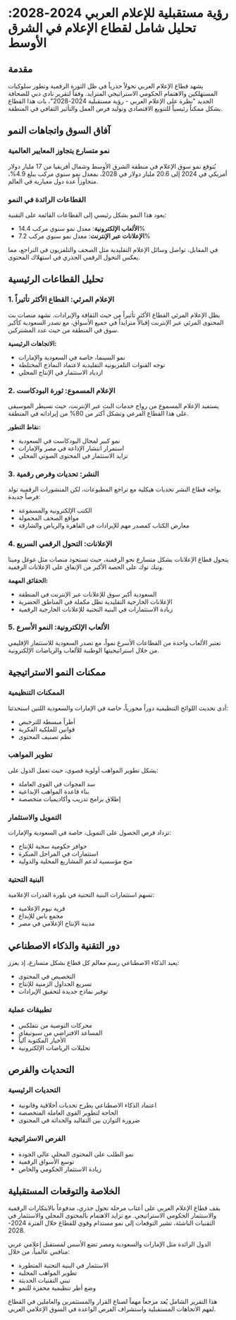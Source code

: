 # رؤية مستقبلية للإعلام العربي 2024-2028: تحليل شامل لقطاع الإعلام في الشرق الأوسط

## مقدمة

يشهد قطاع الإعلام العربي تحولاً جذرياً في ظل الثورة الرقمية وتطور سلوكيات المستهلكين والاهتمام الحكومي الاستراتيجي المتزايد. وفقاً لتقرير نادي دبي للصحافة الجديد "نظرة على الإعلام العربي - رؤية مستقبلية 2024-2028"، بات هذا القطاع يشكل ممكناً رئيسياً للتنويع الاقتصادي وتوليد فرص العمل والتأثير الثقافي في المنطقة.

## آفاق السوق واتجاهات النمو

### نمو متسارع يتجاوز المعايير العالمية

يُتوقع نمو سوق الإعلام في منطقة الشرق الأوسط وشمال أفريقيا من 17 مليار دولار أمريكي في 2024 إلى 20.6 مليار دولار في 2028، بمعدل نمو سنوي مركب يبلغ 4.9%، متجاوزاً عدة دول معيارية في العالم.

### القطاعات الرائدة في النمو

يعود هذا النمو بشكل رئيسي إلى القطاعات القائمة على التقنية:

- **الألعاب الإلكترونية**: معدل نمو سنوي مركب 14.4%
- **الإعلانات عبر الإنترنت**: معدل نمو سنوي مركب 7.2%

في المقابل، تواصل وسائل الإعلام التقليدية مثل الصحف والتلفزيون في التراجع، مما يعكس التحول الرقمي الجذري في استهلاك المحتوى.

## تحليل القطاعات الرئيسية

### 1. الإعلام المرئي: القطاع الأكثر تأثيراً

يظل الإعلام المرئي القطاع الأكثر تأثيراً من حيث الثقافة والإيرادات. تشهد منصات بث المحتوى المرئي عبر الإنترنت إقبالاً متزايداً في جميع الأسواق، مع تصدر السعودية كأكبر سوق في المنطقة من حيث عدد المشتركين.

**الاتجاهات الرئيسية:**
- نمو السينما، خاصة في السعودية والإمارات
- توجه القنوات التلفزيونية التقليدية لاعتماد النماذج المختلطة
- ازدياد الاستثمار في الإنتاج المحلي

### 2. الإعلام المسموع: ثورة البودكاست

يستفيد الإعلام المسموع من رواج خدمات البث عبر الإنترنت، حيث تسيطر الموسيقى على هذا القطاع الفرعي وتشكل أكثر من 80% من إيراداته في المنطقة.

**نقاط التطور:**
- نمو كبير لمجال البودكاست في السعودية
- استمرار انتشار الإذاعة في مصر والإمارات
- تزايد الاستثمار في المحتوى الصوتي المحلي

### 3. النشر: تحديات وفرص رقمية

يواجه قطاع النشر تحديات هيكلية مع تراجع المطبوعات، لكن المنشورات الرقمية تولد فرصاً جديدة:

- الكتب الإلكترونية والمسموعة
- مواقع الصحف المحمولة
- معارض الكتاب كمصدر مهم للإيرادات في القاهرة والرياض والشارقة

### 4. الإعلانات: التحول الرقمي السريع

يتحول قطاع الإعلانات بشكل متسارع نحو الرقمنة، حيث تستحوذ منصات مثل غوغل وميتا وتيك توك على الحصة الأكبر من الإنفاق على الإعلانات الرقمية.

**الحقائق المهمة:**
- السعودية أكبر سوق للإعلانات عبر الإنترنت في المنطقة
- الإعلانات الخارجية التقليدية تظل مكملة في المناطق الحضرية
- زيادة الاستثمارات في البنية التحتية للإعلانات الخارجية الرقمية

### 5. الألعاب الإلكترونية: النمو الأسرع

تعتبر الألعاب واحدة من القطاعات الأسرع نمواً، مع تصدر السعودية للاستثمار الإقليمي من خلال استراتيجيتها الوطنية للألعاب والرياضات الإلكترونية.

## ممكنات النمو الاستراتيجية

### الممكنات التنظيمية

أدى تحديث اللوائح التنظيمية دوراً محورياً، خاصة في الإمارات والسعودية اللتين استحدثتا:
- أطراً مبسطة للترخيص
- قوانين للملكية الفكرية
- نظم تصنيف المحتوى

### تطوير المواهب

يشكل تطوير المواهب أولوية قصوى، حيث تعمل الدول على:
- سد الفجوات في القوى العاملة
- بناء قاعدة المواهب الإبداعية
- إطلاق برامج تدريب وأكاديميات متخصصة

### التمويل والاستثمار

تزداد فرص الحصول على التمويل، خاصة في السعودية والإمارات:
- حوافز حكومية سخية للإنتاج
- استثمارات في المراحل المبكرة
- منح مؤسسية لدعم المشاريع المحلية والدولية

### البنية التحتية

تسهم استثمارات البنية التحتية في بلورة القدرات الإعلامية:
- قرية نيوم الإعلامية
- مجمع ياس للإبداع
- مدينة الإنتاج الإعلامي في مصر

## دور التقنية والذكاء الاصطناعي

يعيد الذكاء الاصطناعي رسم معالم كل قطاع بشكل متسارع، إذ يعزز:
- التخصيص في المحتوى
- تسريع الجداول الزمنية للإنتاج
- توفير نماذج جديدة لتحقيق الإيرادات

### تطبيقات عملية

- محركات التوصية من نتفلكس
- المساعد الافتراضي من سبوتيفاي
- الأخبار المكتوبة آلياً
- تحليلات الرياضات الإلكترونية

## التحديات والفرص

### التحديات الرئيسية

- اعتماد الذكاء الاصطناعي يطرح تحديات أخلاقية وقانونية
- الحاجة لتطوير القوى العاملة المتخصصة
- ضرورة التوازن بين التقاليد والحداثة في المحتوى

### الفرص الاستراتيجية

- نمو الطلب على المحتوى المحلي عالي الجودة
- توسع الأسواق الرقمية
- زيادة الاستثمار الحكومي والخاص

## الخلاصة والتوقعات المستقبلية

يقف قطاع الإعلام العربي على أعتاب مرحلة تحول جذري، مدفوعاً بالابتكارات الرقمية والاستثمار الحكومي الاستراتيجي. مع تزايد الاهتمام بالمحتوى المحلي والاستثمار في التقنيات الناشئة، تشير التوقعات إلى نمو مستدام وقوي للقطاع خلال الفترة 2024-2028.

الدول الرائدة مثل الإمارات والسعودية ومصر تضع الأسس لمستقبل إعلامي عربي منافس عالمياً، من خلال:
- الاستثمار في البنية التحتية المتطورة
- تطوير المواهب المحلية
- تبني التقنيات الحديثة
- وضع أطر تنظيمية محفزة للنمو

هذا التقرير الشامل يُعد مرجعاً مهماً لصناع القرار والمستثمرين والعاملين في القطاع لفهم الاتجاهات المستقبلية واستشراف الفرص الواعدة في السوق الإعلامي العربي.